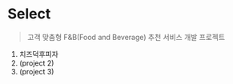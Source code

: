 #  Select

> 고객 맞춤형 F&B(Food and Beverage) 추천 서비스 개발 프로젝트



1. 치즈덕후피자
2. (project 2)
3. (project 3)

